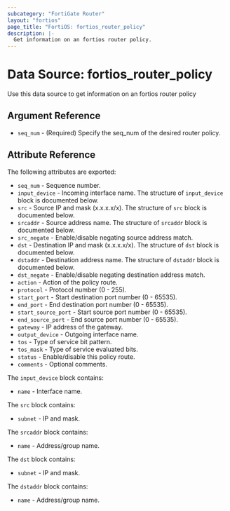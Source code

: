 ```yaml
---
subcategory: "FortiGate Router"
layout: "fortios"
page_title: "FortiOS: fortios_router_policy"
description: |-
  Get information on an fortios router policy.
---
```


# Data Source: fortios_router_policy
Use this data source to get information on an fortios router policy

## Argument Reference

* `seq_num` - (Required) Specify the seq_num of the desired router policy.

## Attribute Reference

The following attributes are exported:

* `seq_num` - Sequence number.
* `input_device` - Incoming interface name. The structure of `input_device` block is documented below.
* `src` - Source IP and mask (x.x.x.x/x). The structure of `src` block is documented below.
* `srcaddr` - Source address name. The structure of `srcaddr` block is documented below.
* `src_negate` - Enable/disable negating source address match.
* `dst` - Destination IP and mask (x.x.x.x/x). The structure of `dst` block is documented below.
* `dstaddr` - Destination address name. The structure of `dstaddr` block is documented below.
* `dst_negate` - Enable/disable negating destination address match.
* `action` - Action of the policy route.
* `protocol` - Protocol number (0 - 255).
* `start_port` - Start destination port number (0 - 65535).
* `end_port` - End destination port number (0 - 65535).
* `start_source_port` - Start source port number (0 - 65535).
* `end_source_port` - End source port number (0 - 65535).
* `gateway` - IP address of the gateway.
* `output_device` - Outgoing interface name.
* `tos` - Type of service bit pattern.
* `tos_mask` - Type of service evaluated bits.
* `status` - Enable/disable this policy route.
* `comments` - Optional comments.

The `input_device` block contains:

* `name` - Interface name.

The `src` block contains:

* `subnet` - IP and mask.

The `srcaddr` block contains:

* `name` - Address/group name.

The `dst` block contains:

* `subnet` - IP and mask.

The `dstaddr` block contains:

* `name` - Address/group name.

